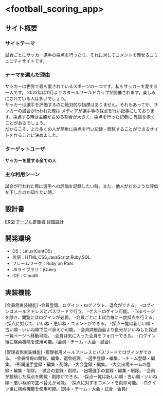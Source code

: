 # <football_scoring_app>

## サイト概要
### サイトテーマ
試合ごとにサッカー選手の採点を行ったり、それに対してコメントを残せるコミュニティサイトです。

### テーマを選んだ理由
サッカーは世界で最も愛されているスポーツの一つです。私もサッカーを愛する一人です。
2022年は11月よりカタールワールドカップが開催されます。楽しみにされている人は多いでしょう。  
サッカーは選手を評価するのに絶対的な指標はありません。それもあってか、サッカーの試合が行われた際は
メディアが選手等の採点を行い記事にしております。採点する時は主観が占める割合が大きく、採点を行った記者に
異論を抱くことがあるでしょう。  
だからこそ、より多くの人が簡単に採点を行い記録・閲覧することができるサイトを作ることに決めました。

### ターゲットユーザ
__サッカーを愛する全ての人__

### 主な利用シーン
試合が行われた際に選手への評価を記録したい時。また、他人がどのような評価を下したのか知りたい時。

## 設計書
[ER図](https://app.diagrams.net/#G11c1uU1wjP_N9FEjXXoIikCct6mTtVYnD)
[テーブル定義書](https://docs.google.com/spreadsheets/d/14_TuiNWcTsFQgJm99jSy14YvAvPxU_nh/edit#gid=1349999531)
[詳細設計](https://docs.google.com/spreadsheets/d/1yzTVeJCv5tAq-_m333HiZgg19Na5EJLwe7vitQwLJiY/edit#gid=549108681)

## 開発環境
- OS：Linux(CentOS)
- 言語：HTML,CSS,JavaScript,Ruby,SQL
- フレームワーク：Ruby on Rails
- JSライブラリ：jQuery
- IDE：Cloud9

## 実装機能
[会員側実装機能]
-会員登録、ログイン・ログアウト、退会ができる。
-ログインはメールアドレスとパスワードで行う。
-ゲストログイン可能。
-Topページを除き、閲覧にはログインが必要。
-会員ごとに１試合毎に一度採点を行える。
-採点に対して、いいね・悪いね・コメントができる。
-採点一覧は新しい順・古い順・いいね順で並べ替えが可能。
-会員詳細画面より自分がいいねした採点一覧ページへ移動可能。
-会員は気に入った会員をフォローできる。
-ログイン後に検索機能を使用可能。(会員・チーム・大会・試合)

[管理者側実装機能]
-管理者用メールアドレスとパスワードでログインができる。
-会員情報の閲覧、編集、退会処理。
-選手登録・編集。
-チーム登録・編集。
-所属選手登録・編集・削除。
-大会登録・編集。
-大会出場チームの登録・編集・削除。
-試合の登録・削除。
-出場選手の登録・編集・削除。
-会員が投稿した採点を閲覧・削除ができる。
-採点一覧は新しい順・古い順・いいね順・悪いね順で並べ替えが可能。
-採点に対するコメントを削除可能。
-ログイン後に検索機能を使用可能。(選手・チーム・大会・試合・会員)